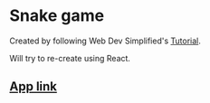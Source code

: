 # Snake game

Created by following Web Dev Simplified's [Tutorial](https://www.youtube.com/watch?v=QTcIXok9wNY&ab_channel=WebDevSimplified).

Will try to re-create using React.

## [App link]()